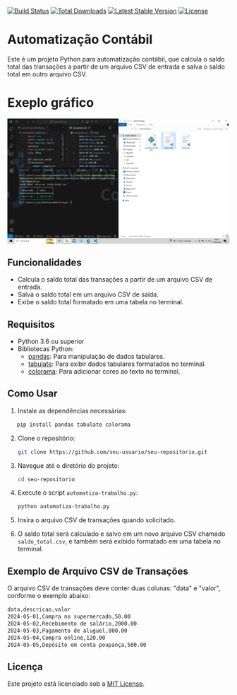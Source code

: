 [![Build Status](https://img.shields.io/badge/build-passing-brightgreen)](https://github.com/seu-usuario/seu-repositorio)
[![Total Downloads](https://img.shields.io/badge/downloads-100k-blue)](https://github.com/seu-usuario/seu-repositorio)
[![Latest Stable Version](https://img.shields.io/badge/version-1.0.0-orange)](https://github.com/seu-usuario/seu-repositorio)
[![License](https://img.shields.io/badge/license-MIT-green)](https://github.com/seu-usuario/seu-repositorio/blob/main/LICENSE)


# Automatização Contábil

Este é um projeto Python para automatização contábil, que calcula o saldo total das transações a partir de um arquivo CSV de entrada e salva o saldo total em outro arquivo CSV.

# Exeplo gráfico
<div style='display: flex; justify-content: center;'>
  <img width=1200 src='https://github.com/lucasbezerrapro/automa-o_de_demonstra-o_contabil/blob/main/img/exemplo.jpg?raw=true'>
</div>

## Funcionalidades

- Calcula o saldo total das transações a partir de um arquivo CSV de entrada.
- Salva o saldo total em um arquivo CSV de saída.
- Exibe o saldo total formatado em uma tabela no terminal.

## Requisitos

- Python 3.6 ou superior
- Bibliotecas Python:
  - [pandas](https://pandas.pydata.org/): Para manipulação de dados tabulares.
  - [tabulate](https://pypi.org/project/tabulate/): Para exibir dados tabulares formatados no terminal.
  - [colorama](https://pypi.org/project/colorama/): Para adicionar cores ao texto no terminal.

## Como Usar

1. Instale as dependências necessárias:
```bash
   pip install pandas tabulate colorama
   ```

2. Clone o repositório:
   ```bash
   git clone https://github.com/seu-usuario/seu-repositorio.git
   ```

3. Navegue até o diretório do projeto:
   ```bash
   cd seu-repositorio
   ```

4. Execute o script `automatiza-trabalho.py`:
   ```bash
   python automatiza-trabalho.py
   ```

5. Insira o arquivo CSV de transações quando solicitado.

6. O saldo total será calculado e salvo em um novo arquivo CSV chamado `saldo_total.csv`, e também será exibido formatado em uma tabela no terminal.

## Exemplo de Arquivo CSV de Transações

O arquivo CSV de transações deve conter duas colunas: "data" e "valor", conforme o exemplo abaixo:

```csv
data,descricao,valor
2024-05-01,Compra no supermercado,50.00
2024-05-02,Recebimento de salário,2000.00
2024-05-03,Pagamento de aluguel,800.00
2024-05-04,Compra online,120.00
2024-05-05,Depósito em conta poupança,500.00
```

## Licença

Este projeto está licenciado sob a [MIT License](LICENSE).
